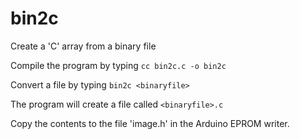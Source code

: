 # bin2c
Create a 'C' array from a binary file

Compile the program by typing `cc bin2c.c -o bin2c`

Convert a file by typing `bin2c <binaryfile>`

The program will create a file called `<binaryfile>.c`

Copy the contents to the file 'image.h' in the Arduino EPROM writer.

